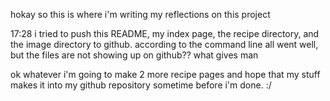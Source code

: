 hokay so this is where i'm writing my reflections on this project

17:28
i tried to push this README, my index page, the recipe directory, and the image directory to github. according to the command line all went well, but the files are not showing up on github?? what gives man

ok whatever i'm going to make 2 more recipe pages and hope that my stuff makes it into my github repository sometime before i'm done. :/